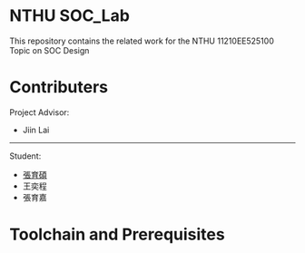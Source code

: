 # NTHU SOC_Lab
This repository contains the related work for the NTHU 11210EE525100 Topic on SOC Design

# Contributers
Project Advisor: 
- Jiin Lai
---
Student:
- [張育碩](https://github.com/SamChang03)
- 王奕程
- 張育嘉

# Toolchain and Prerequisites
